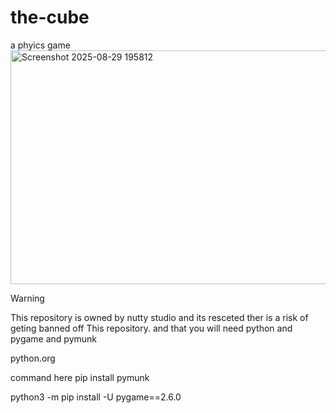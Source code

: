 # the-cube
a phyics game
<img width="989" height="374" alt="Screenshot 2025-08-29 195812" src="https://github.com/user-attachments/assets/50f34bb9-069c-4244-80d5-fd3b988ed236" />
> [!WARNING]
> This repository is owned by nutty studio and its resceted
> ther is a risk of geting banned off This repository. and that you will need python and pygame and pymunk
> 
> python.org
> 
> command here pip install pymunk
>
> python3 -m pip install -U pygame==2.6.0


